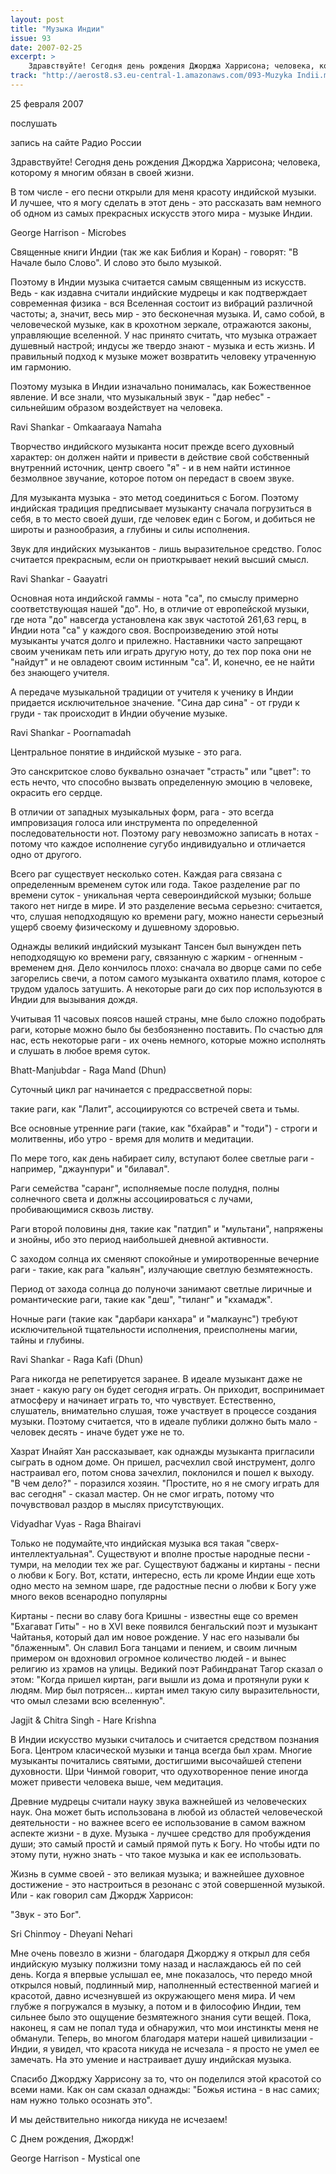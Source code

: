 ```yaml
---
layout: post
title: "Музыка Индии"
issue: 93
date: 2007-02-25
excerpt: >
    Здравствуйте! Сегодня день рождения Джорджа Харрисона; человека, которому я многим обязан в своей жизни.
track: "http://aerost8.s3.eu-central-1.amazonaws.com/093-Muzyka Indii.mp3"
---
```


25 февраля 2007

послушать

запись на сайте Радио России

Здравствуйте! Сегодня день рождения Джорджа Харрисона; человека, которому я многим обязан в своей жизни.

В том числе - его песни открыли для меня красоту индийской музыки. И лучшее, что я могу сделать в этот день - это рассказать вам немного об одном из самых прекрасных искусств этого мира - музыке Индии.

George Harrison - Microbes

Священные книги Индии (так же как Библия и Коран) - говорят: "В Начале было Слово". И слово это было музыкой.

Поэтому в Индии музыка считается самым священным из искусств. Ведь - как издавна считали индийские мудрецы и как подтверждает современная физика - вся Вселенная состоит из вибраций различной частоты; а, значит, весь мир - это бесконечная музыка. И, само собой, в человеческой музыке, как в крохотном зеркале, отражаются законы, управляющие вселенной. У нас принято считать, что музыка отражает душевный настрой; индусы же твердо знают - музыка и есть жизнь. И правильный подход к музыке может возвратить человеку утраченную им гармонию.

Поэтому музыка в Индии изначально понималась, как Божественное явление. И все знали, что музыкальный звук - "дар небес" - сильнейшим образом воздействует на человека.

Ravi Shankar - Omkaaraaya Namaha

Творчество индийского музыканта носит прежде всего духовный характер: он должен найти и привести в действие свой собственный внутренний источник, центр своего "я" - и в нем найти истинное безмолвное звучание, которое потом он передаст в своем звуке.

Для музыканта музыка - это метод соединиться с Богом. Поэтому индийская традиция предписывает музыканту сначала погрузиться в себя, в то место своей души, где человек един с Богом, и добиться не широты и разнообразия, а глубины и силы исполнения.

Звук для индийских музыкантов - лишь выразительное средство. Голос считается прекрасным, если он приоткрывает некий высший смысл.

Ravi Shankar - Gaayatri

Основная нота индийской гаммы - нота "са", по смыслу примерно соответствующая нашей "до". Но, в отличие от европейской музыки, где нота "до" навсегда установлена как звук частотой 261,63 герц, в Индии нота "са" у каждого своя. Воспроизведению этой ноты музыканты учатся долго и прилежно. Наставники часто запрещают своим ученикам петь или играть другую ноту, до тех пор пока они не "найдут" и не овладеют своим истинным "са". И, конечно, ее не найти без знающего учителя.

А передаче музыкальной традиции от учителя к ученику в Индии придается исключительное значение. "Сина дар сина" - от груди к груди - так происходит в Индии обучение музыке.

Ravi Shankar - Poornamadah

Центральное понятие в индийской музыке - это рага.

Это санскритское слово буквально означает "страсть" или "цвет": то есть нечто, что способно вызвать определенную эмоцию в человеке, окрасить его сердце.

В отличии от западных музыкальных форм, рага - это всегда импровизация голоса или инструмента по определенной последовательности нот. Поэтому рагу невозможно записать в нотах - потому что каждое исполнение сугубо индивидуально и отличается одно от другого.

Всего раг существует несколько сотен. Каждая рага связана с определенным временем суток или года. Такое разделение раг по времени суток - уникальная черта североиндийской музыки; больше такого нет нигде в мире. И это разделение весьма серьезно: считается, что, слушая неподходящую ко времени рагу, можно нанести серьезный ущерб своему физическому и душевному здоровью.

Однажды великий индийский музыкант Тансен был вынужден петь неподходящую ко времени рагу, связанную с жарким - огненным - временем дня. Дело кончилось плохо: сначала во дворце сами по себе загорелись свечи, а потом самого музыканта охватило пламя, которое с трудом удалось затушить. А некоторые раги до сих пор используются в Индии для вызывания дождя.

Учитывая 11 часовых поясов нашей страны, мне было сложно подобрать раги, которые можно было бы безбоязненно поставить. По счастью для нас, есть некоторые раги - их очень немного, которые можно исполнять и слушать в любое время суток.

Bhatt-Manjubdar - Raga Mand (Dhun)

Суточный цикл раг начинается с предрассветной поры:

такие раги, как "Лалит", ассоциируются со встречей света и тьмы.

Все основные утренние раги (такие, как "бхайрав" и "тоди") - строги и молитвенны, ибо утро - время для молитв и медитации.

По мере того, как день набирает силу, вступают более светлые раги - например, "джаунпури" и "билавал".

Раги семейства "саранг", исполняемые после полудня, полны солнечного света и должны ассоциироваться с лучами, пробивающимися сквозь листву.

Раги второй половины дня, такие как "патдип" и "мультани", напряжены и знойны, ибо это период наибольшей дневной активности.

С заходом солнца их сменяют спокойные и умиротворенные вечерние раги - такие, как рага "кальян", излучающие светлую безмятежность.

Период от захода солнца до полуночи занимают светлые лиричные и романтические раги, такие как "деш", "тиланг" и "кхамадж".

Ночные раги (такие как "дарбари канхара" и "малкаунс") требуют исключительной тщательности исполнения, преисполнены магии, тайны и глубины.

Ravi Shankar - Raga Kafi (Dhun)

Рага никогда не репетируется заранее. В идеале музыкант даже не знает - какую рагу он будет сегодня играть. Он приходит, воспринимает атмосферу и начинает играть то, что чувствует. Естественно, слушатель, внимательно слушая, тоже участвует в процессе создания музыки. Поэтому считается, что в идеале публики должно быть мало - человек десять - иначе будет уже не то.

Хазрат Инайят Хан рассказывает, как однажды музыканта пригласили сыграть в одном доме. Он пришел, расчехлил свой инструмент, долго настраивал его, потом снова зачехлил, поклонился и пошел к выходу. "В чем дело?" - поразился хозяин. "Простите, но я не смогу играть для вас сегодня" - сказал мастер. Он не смог играть, потому что почувствовал раздор в мыслях присутствующих.

Vidyadhar Vyas - Raga Bhairavi

Только не подумайте,что индийская музыка вся такая "сверх-интеллектуальная". Существуют и вполне простые народные песни - тумри, на мелодии тех же раг. Существуют баджаны и киртаны - песни о любви к Богу. Вот, кстати, интересно, есть ли кроме Индии еще хоть одно место на земном шаре, где радостные песни о любви к Богу уже много веков всенародно популярны

Киртаны - песни во славу бога Кришны - известны еще со времен "Бхагават Гиты" - но в XVI веке появился бенгальский поэт и музыкант Чайтанья, который дал им новое рождение. У нас его называли бы "блаженным". Он славил Бога танцами и пением, и своим личным примером он вдохновил огромное количество людей - и вынес религию из храмов на улицы. Ведикий поэт Рабиндранат Тагор сказал о этом: "Когда пришел киртан, раги вышли из дома и протянули руки к людям. Мир был потрясен... киртан имел такую силу выразительности, что омыл слезами всю вселенную".

Jagjit & Chitra Singh - Hare Krishna

В Индии искусство музыки считалось и считается средством познания Бога. Центром класической музыки и танца всегда был храм. Многие музыканты почитались святыми, достигшими высочайшей степени духовности. Шри Чинмой говорит, что одухотворенное пение иногда может привести человека выше, чем медитация.

Древние мудрецы считали науку звука важнейшей из человеческих наук. Она может быть использована в любой из областей человеческой деятельности - но важнее всего ее использование в самом важном аспекте жизни - в духе. Музыка - лучшее средство для пробуждения души; это самый простй и самый прямой путь к Богу. Но чтобы идти по этому пути, нужно знать - что такое музыка и как ее использовать.

Жизнь в сумме своей - это великая музыка; и важнейшее духовное достижение - это настроиться в резонанс с этой совершенной музыкой. Или - как говорил сам Джордж Харрисон:

"Звук - это Бог".

Sri Chinmoy - Dheyani Nehari

Мне очень повезло в жизни - благодаря Джорджу я открыл для себя индийскую музыку полжизни тому назад и наслаждаюсь ей по сей день. Когда я впервые услышал ее, мне показалось, что передо мной открылся новый, подлинный мир, наполненный естественной магией и красотой, давно исчезнувшей из окружающего меня мира. И чем глубже я погружался в музыку, а потом и в философию Индии, тем сильнее было это ощущение безмятежного знания сути вещей. Пока, наконец, я сам не попал туда и обнаружил, что мои инстинкты меня не обманули. Теперь, во многом благодаря матери нашей цивилизации - Индии, я увидел, что красота никуда не исчезала - я просто не умел ее замечать. На это умение и настраивает душу индийская музыка.

Спасибо Джорджу Харрисону за то, что он поделился этой красотой со всеми нами. Как он сам сказал однажды: "Божья истина - в нас самих; нам нужно только осознать это".

И мы действительно никогда никуда не исчезаем!

С Днем рождения, Джордж!

George Harrison - Mystical one
